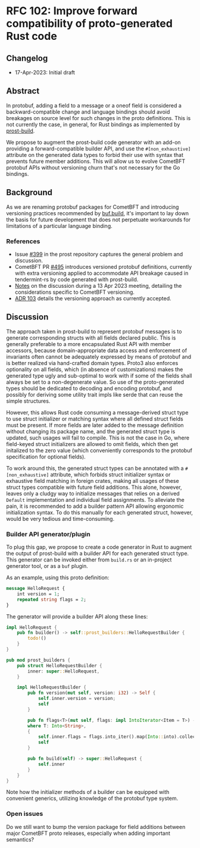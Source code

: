# RFC 102: Improve forward compatibility of proto-generated Rust code

## Changelog

- 17-Apr-2023: Initial draft

## Abstract

In protobuf, adding a field to a message or a oneof field is considered
a backward-compatible change and language bindings should avoid
breakages on source level for such changes in the proto definitions.
This is not currently the case, in general, for Rust bindings as implemented
by [prost-build].

We propose to augment the prost-build code generator with an add-on providing
a forward-compatible builder API, and use the `#[non_exhaustive]` attribute on
the generated data types to forbid their use with syntax that prevents future
member additions. This will allow us to evolve CometBFT protobuf APIs without
versioning churn that's not necessary for the Go bindings.

[prost-build]: https://crates.io/crates/prost-build

## Background

As we are renaming protobuf packages for CometBFT and introducing versioning
practices recommended by [buf.build][buf-versioning], it's important to lay
down the basis for future development that does not perpetuate workarounds for
limitations of a particular language binding.

[buf-versioning]: https://buf.build/docs/best-practices/module-development/#package-versions

### References

* Issue [#399](https://github.com/tokio-rs/prost/issues/399) in the prost
  repository captures the general problem and discussion.
* CometBFT PR [#495](https://github.com/cometbft/cometbft/pull/495) introduces
  versioned protobuf definitions, currently with extra versioning applied
  to accommodate API breakage caused in tendermint-rs by code generated with
  prost-build.
* [Notes](https://docs.google.com/document/d/1DoxKiYtUx44xZv5my-bkfWZKY6TklvxpSUrdX9yOpNw/edit?usp=sharing) on the discussion during a 13 Apr 2023 meeting, detailing the
  considerations specific to CometBFT versioning.
* [ADR 103](https://github.com/cometbft/cometbft/blob/main/docs/architecture/adr-103-proto-versioning.md) details the versioning approach as currently
  accepted.

## Discussion

The approach taken in prost-build to represent protobuf messages is
to generate corresponding structs with all fields declared public. This is
generally preferable to a more encapsulated Rust API with member accessors,
because domain-appropriate data access and enforcement of invariants often
cannot be adequately expressed by means of protobuf and is better realized via
hand-crafted domain types. Proto3 also enforces optionality on all fields,
which (in absence of customizations) makes the generated type ugly and
sub-optimal to work with if some of the fields shall always be set to a
non-degenerate value. So use of the proto-generated types should be
dedicated to decoding and encoding protobuf, and possibly for deriving some
utility trait impls like serde that can reuse the simple structures. 

However, this allows Rust code consuming a message-derived struct type to use
struct initializer or matching syntax where all defined struct fields must be
present. If more fields are later added to the message definition without
changing its package name, and the generated struct type is updated, such
usages will fail to compile. This is not the case in Go, where field-keyed
struct initializers are allowed to omit fields, which then get initalized to
the zero value (which conveniently corresponds to the protobuf specification
for optional fields).

To work around this, the generated struct types can be annotated with a
`#[non_exhaustive]` attribute, which forbids struct initializer syntax or
exhaustive field matching in foreign crates, making all usages of these struct
types compatible with future field additions. This alone, however, leaves only
a cludgy way to initialize messages that relies on a derived `Default`
implementation and individual field assignments. To alleviate the pain, it is
recommended to add a builder pattern API allowing ergonomic initialization
syntax. To do this manually for each generated struct, however, would be very
tedious and time-consuming.

### Builder API generator/plugin

To plug this gap, we propose to create a code generator in Rust to augment
the output of prost-build with a builder API for each generated struct type.
This generator can be invoked
either from `build.rs` or an in-project generator tool, or as a `buf` plugin.

As an example, using this proto definition:

```proto
message HelloRequest {
    int version = 1;
    repeated string flags = 2;
}
```

The generator will provide a builder API along these lines:

```rust
impl HelloRequest {
    pub fn builder() -> self::prost_builders::HelloRequestBuilder {
        todo!()
    }
}

pub mod prost_builders {
    pub struct HelloRequestBuilder {
        inner: super::HelloRequest,
    }

    impl HelloRequestBuilder {
        pub fn version(mut self, version: i32) -> Self {
            self.inner.version = version;
            self
        }

        pub fn flags<T>(mut self, flags: impl IntoIterator<Item = T>) -> Self
        where T: Into<String>,
        {
            self.inner.flags = flags.into_iter().map(Into::into).collect();
            self
        }

        pub fn build(self) -> super::HelloRequest {
            self.inner
        }
    }
}
```

Note how the initializer methods of a builder can be equipped with convenient
generics, utilizing knowledge of the protobuf type system.

### Open issues

Do we still want to bump the version package for field additions
between major CometBFT proto releases, especially when adding important semantics?
